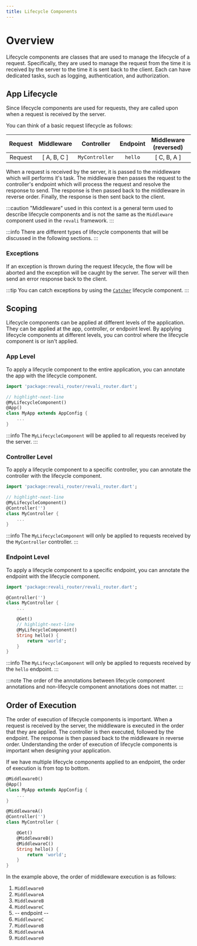 ```yaml
---
title: Lifecycle Components
---
```


# Overview

Lifecycle components are classes that are used to manage the lifecycle of a request. Specifically, they are used to manage the request from the time it is received by the server to the time it is sent back to the client. Each can have dedicated tasks, such as logging, authentication, and authorization.

## App Lifecycle

Since lifecycle components are used for requests, they are called upon when a request is received by the server.

You can think of a basic request lifecycle as follows:

| Request | Middleware | Controller | Endpoint | Middleware (reversed) | Response |
| :-: | :-: | :-: | :-: | :-: | :-: |
| Request | [ A, B, C ]  | `MyController` | `hello` | [ C, B, A ] | Response |

When a request is received by the server, it is passed to the middleware which will performs it's task. The middleware then passes the request to the controller's endpoint which will process the request and resolve the response to send. The response is then passed back to the middleware in reverse order. Finally, the response is then sent back to the client.

:::caution
"Middleware" used in this context is a general term used to describe lifecycle components and is not the same as the `Middleware` component used in the `revali` framework.
:::

:::info
There are different types of lifecycle components that will be discussed in the following sections.
:::

### Exceptions

If an exception is thrown during the request lifecycle, the flow will be aborted and the exception will be caught by the server. The server will then send an error response back to the client.

:::tip
You can catch exceptions by using the [`Catcher`](./catchers) lifecycle component.
:::

## Scoping

Lifecycle components can be applied at different levels of the application. They can be applied at the app, controller, or endpoint level. By applying lifecycle components at different levels, you can control where the lifecycle component is or isn't applied.

### App Level

To apply a lifecycle component to the entire application, you can annotate the app with the lifecycle component.

```dart title="routes/apps/my_app.dart"
import 'package:revali_router/revali_router.dart';

// highlight-next-line
@MyLifecycleComponent()
@App()
class MyApp extends AppConfig {
    ...
}
```

:::info
The `MyLifecycleComponent` will be applied to all requests received by the server.
:::

### Controller Level

To apply a lifecycle component to a specific controller, you can annotate the controller with the lifecycle component.

```dart title="routes/controllers/my_controller.dart"
import 'package:revali_router/revali_router.dart';

// highlight-next-line
@MyLifecycleComponent()
@Controller('')
class MyController {
    ...
}
```

:::info
The `MyLifecycleComponent` will only be applied to requests received by the `MyController` controller.
:::

### Endpoint Level

To apply a lifecycle component to a specific endpoint, you can annotate the endpoint with the lifecycle component.

```dart title="routes/controllers/my_controller.dart"
import 'package:revali_router/revali_router.dart';

@Controller('')
class MyController {
    ...

    @Get()
    // highlight-next-line
    @MyLifecycleComponent()
    String hello() {
        return 'world';
    }
}
```

:::info
The `MyLifecycleComponent` will only be applied to requests received by the `hello` endpoint.
:::

:::note
The order of the annotations between lifecycle component annotations and non-lifecycle component annotations does not matter.
:::

## Order of Execution

The order of execution of lifecycle components is important. When a request is received by the server, the middleware is executed in the order that they are applied. The controller is then executed, followed by the endpoint. The response is then passed back to the middleware in reverse order. Understanding the order of execution of lifecycle components is important when designing your application.

If we have multiple lifecycle components applied to an endpoint, the order of execution is from top to bottom.

```dart title="routes/apps/my_app.dart"
@Middleware0()
@App()
class MyApp extends AppConfig {
    ...
}
```

```dart title="routes/controllers/my_controller.dart"
@MiddlewareA()
@Controller('')
class MyController {

    @Get()
    @MiddlewareB()
    @MiddlewareC()
    String hello() {
        return 'world';
    }
}
```

In the example above, the order of middleware execution is as follows:

1. `Middleware0`
2. `MiddlewareA`
3. `MiddlewareB`
4. `MiddlewareC`
5. -- endpoint --
6. `MiddlewareC`
7. `MiddlewareB`
8. `MiddlewareA`
9. `Middleware0`
